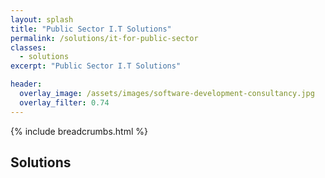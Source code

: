 ```yaml
---
layout: splash
title: "Public Sector I.T Solutions"
permalink: /solutions/it-for-public-sector
classes:
  - solutions
excerpt: "Public Sector I.T Solutions"

header:
  overlay_image: /assets/images/software-development-consultancy.jpg
  overlay_filter: 0.74
---
```



{% include breadcrumbs.html %}

## Solutions